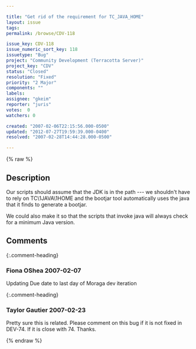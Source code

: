 ```yaml
---

title: "Get rid of the requirement for TC_JAVA_HOME"
layout: issue
tags: 
permalink: /browse/CDV-118

issue_key: CDV-118
issue_numeric_sort_key: 118
issuetype: "Bug"
project: "Community Development (Terracotta Server)"
project_key: "CDV"
status: "Closed"
resolution: "Fixed"
priority: "2 Major"
components: ""
labels: 
assignee: "gkeim"
reporter: "juris"
votes:  0
watchers: 0

created: "2007-02-06T22:15:56.000-0500"
updated: "2012-07-27T19:59:39.000-0400"
resolved: "2007-02-28T14:44:28.000-0500"

---
```




{% raw %}



## Description

<div markdown="1" class="description">

Our scripts should assume that the JDK is in the path --- we shouldn't have to rely on TC\1JAVA\1HOME
and the bootjar tool automatically uses the java that it finds to generate a bootjar.

We could also make it so that the scripts that invoke java will always check for a minimum Java version.

</div>

## Comments


{:.comment-heading}
### **Fiona OShea** <span class="date">2007-02-07</span>

<div markdown="1" class="comment">

Updating Due date to last day of Moraga dev iteration

</div>


{:.comment-heading}
### **Taylor Gautier** <span class="date">2007-02-23</span>

<div markdown="1" class="comment">

Pretty sure this is related.  Please comment on this bug if it is not fixed in DEV-74.  If it is close with 74.  Thanks.

</div>



{% endraw %}
